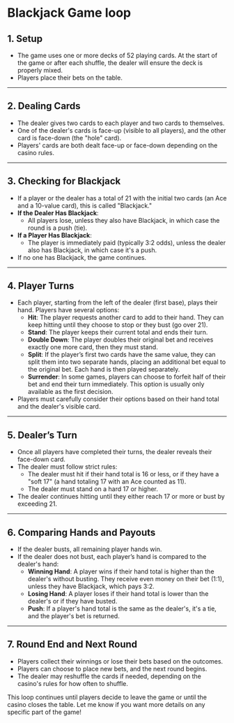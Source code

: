 # Blackjack Game loop

## 1. **Setup**
   - The game uses one or more decks of 52 playing cards. At the start of the game or after each shuffle, the dealer will ensure the deck is properly mixed.
   - Players place their bets on the table.

---

## 2. **Dealing Cards**
   - The dealer gives two cards to each player and two cards to themselves.
   - One of the dealer's cards is face-up (visible to all players), and the other card is face-down (the "hole" card).
   - Players' cards are both dealt face-up or face-down depending on the casino rules.

---

## 3. **Checking for Blackjack**
   - If a player or the dealer has a total of 21 with the initial two cards (an Ace and a 10-value card), this is called "Blackjack."
   - **If the Dealer Has Blackjack**:
     - All players lose, unless they also have Blackjack, in which case the round is a push (tie).
   - **If a Player Has Blackjack**:
     - The player is immediately paid (typically 3:2 odds), unless the dealer also has Blackjack, in which case it's a push.
   - If no one has Blackjack, the game continues.

---

## 4. **Player Turns**
   - Each player, starting from the left of the dealer (first base), plays their hand. Players have several options:
     - **Hit**: The player requests another card to add to their hand. They can keep hitting until they choose to stop or they bust (go over 21).
     - **Stand**: The player keeps their current total and ends their turn.
     - **Double Down**: The player doubles their original bet and receives exactly one more card, then they must stand.
     - **Split**: If the player’s first two cards have the same value, they can split them into two separate hands, placing an additional bet equal to the original bet. Each hand is then played separately.
     - **Surrender**: In some games, players can choose to forfeit half of their bet and end their turn immediately. This option is usually only available as the first decision.
   - Players must carefully consider their options based on their hand total and the dealer's visible card.

---

## 5. **Dealer’s Turn**
   - Once all players have completed their turns, the dealer reveals their face-down card.
   - The dealer must follow strict rules:
     - The dealer must hit if their hand total is 16 or less, or if they have a "soft 17" (a hand totaling 17 with an Ace counted as 11).
     - The dealer must stand on a hard 17 or higher.
   - The dealer continues hitting until they either reach 17 or more or bust by exceeding 21.

---

## 6. **Comparing Hands and Payouts**
   - If the dealer busts, all remaining player hands win.
   - If the dealer does not bust, each player’s hand is compared to the dealer's hand:
     - **Winning Hand**: A player wins if their hand total is higher than the dealer's without busting. They receive even money on their bet (1:1), unless they have Blackjack, which pays 3:2.
     - **Losing Hand**: A player loses if their hand total is lower than the dealer's or if they have busted.
     - **Push**: If a player's hand total is the same as the dealer's, it's a tie, and the player's bet is returned.

---

## 7. **Round End and Next Round**
   - Players collect their winnings or lose their bets based on the outcomes.
   - Players can choose to place new bets, and the next round begins.
   - The dealer may reshuffle the cards if needed, depending on the casino's rules for how often to shuffle.

This loop continues until players decide to leave the game or until the casino closes the table. Let me know if you want more details on any specific part of the game!